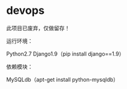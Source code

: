 # devops
此项目已废弃，仅做留存！

运行环境：

Python2.7
Django1.9（pip install django==1.9）

依赖模块：

MySQLdb（apt-get install python-mysqldb）

